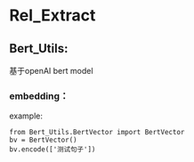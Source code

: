# Rel_Extract

## Bert_Utils:

基于openAI bert model

### embedding：

example:

```
from Bert_Utils.BertVector import BertVector
bv = BertVector()
bv.encode(['测试句子'])
```